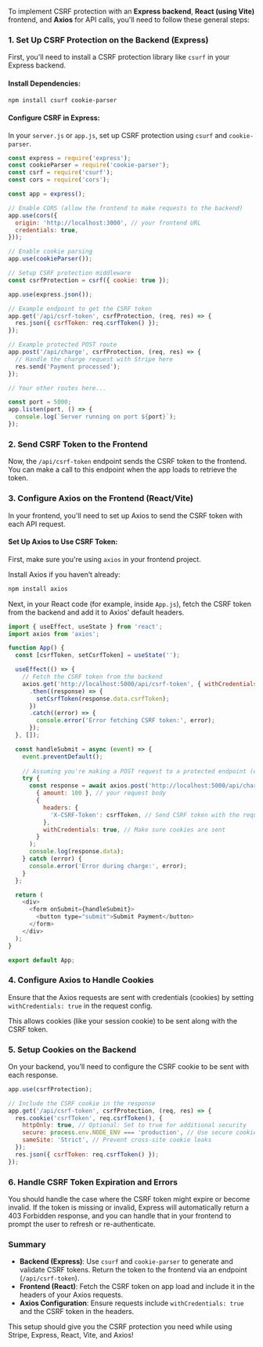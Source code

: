 To implement CSRF protection with an **Express backend**, **React (using Vite)** frontend, and **Axios** for API calls, you'll need to follow these general steps:

### 1. Set Up CSRF Protection on the Backend (Express)
First, you'll need to install a CSRF protection library like `csurf` in your Express backend.

#### Install Dependencies:
```bash
npm install csurf cookie-parser
```

#### Configure CSRF in Express:
In your `server.js` or `app.js`, set up CSRF protection using `csurf` and `cookie-parser`.

```javascript
const express = require('express');
const cookieParser = require('cookie-parser');
const csrf = require('csurf');
const cors = require('cors');

const app = express();

// Enable CORS (allow the frontend to make requests to the backend)
app.use(cors({
  origin: 'http://localhost:3000', // your frontend URL
  credentials: true,
}));

// Enable cookie parsing
app.use(cookieParser());

// Setup CSRF protection middleware
const csrfProtection = csrf({ cookie: true });

app.use(express.json());

// Example endpoint to get the CSRF token
app.get('/api/csrf-token', csrfProtection, (req, res) => {
  res.json({ csrfToken: req.csrfToken() });
});

// Example protected POST route
app.post('/api/charge', csrfProtection, (req, res) => {
  // Handle the charge request with Stripe here
  res.send('Payment processed');
});

// Your other routes here...

const port = 5000;
app.listen(port, () => {
  console.log(`Server running on port ${port}`);
});
```

### 2. Send CSRF Token to the Frontend
Now, the `/api/csrf-token` endpoint sends the CSRF token to the frontend. You can make a call to this endpoint when the app loads to retrieve the token.

### 3. Configure Axios on the Frontend (React/Vite)
In your frontend, you'll need to set up Axios to send the CSRF token with each API request. 

#### Set Up Axios to Use CSRF Token:
First, make sure you're using `axios` in your frontend project.

Install Axios if you haven’t already:
```bash
npm install axios
```

Next, in your React code (for example, inside `App.js`), fetch the CSRF token from the backend and add it to Axios' default headers.

```javascript
import { useEffect, useState } from 'react';
import axios from 'axios';

function App() {
  const [csrfToken, setCsrfToken] = useState('');

  useEffect(() => {
    // Fetch the CSRF token from the backend
    axios.get('http://localhost:5000/api/csrf-token', { withCredentials: true })
      .then((response) => {
        setCsrfToken(response.data.csrfToken);
      })
      .catch((error) => {
        console.error('Error fetching CSRF token:', error);
      });
  }, []);

  const handleSubmit = async (event) => {
    event.preventDefault();
    
    // Assuming you're making a POST request to a protected endpoint (e.g., charge payment)
    try {
      const response = await axios.post('http://localhost:5000/api/charge', 
        { amount: 100 }, // your request body
        {
          headers: {
            'X-CSRF-Token': csrfToken, // Send CSRF token with the request
          },
          withCredentials: true, // Make sure cookies are sent
        }
      );
      console.log(response.data);
    } catch (error) {
      console.error('Error during charge:', error);
    }
  };

  return (
    <div>
      <form onSubmit={handleSubmit}>
        <button type="submit">Submit Payment</button>
      </form>
    </div>
  );
}

export default App;
```

### 4. Configure Axios to Handle Cookies
Ensure that the Axios requests are sent with credentials (cookies) by setting `withCredentials: true` in the request config.

This allows cookies (like your session cookie) to be sent along with the CSRF token.

### 5. Setup Cookies on the Backend
On your backend, you’ll need to configure the CSRF cookie to be sent with each response.

```javascript
app.use(csrfProtection);

// Include the CSRF cookie in the response
app.get('/api/csrf-token', csrfProtection, (req, res) => {
  res.cookie('csrfToken', req.csrfToken(), {
    httpOnly: true, // Optional: Set to true for additional security
    secure: process.env.NODE_ENV === 'production', // Use secure cookies in production
    sameSite: 'Strict', // Prevent cross-site cookie leaks
  });
  res.json({ csrfToken: req.csrfToken() });
});
```

### 6. Handle CSRF Token Expiration and Errors
You should handle the case where the CSRF token might expire or become invalid. If the token is missing or invalid, Express will automatically return a 403 Forbidden response, and you can handle that in your frontend to prompt the user to refresh or re-authenticate.

### Summary
- **Backend (Express)**: Use `csurf` and `cookie-parser` to generate and validate CSRF tokens. Return the token to the frontend via an endpoint (`/api/csrf-token`).
- **Frontend (React)**: Fetch the CSRF token on app load and include it in the headers of your Axios requests.
- **Axios Configuration**: Ensure requests include `withCredentials: true` and the CSRF token in the headers.

This setup should give you the CSRF protection you need while using Stripe, Express, React, Vite, and Axios!
